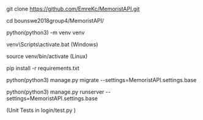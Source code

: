 
git clone https://github.com/EmreKc/MemoristAPI.git

cd bounswe2018group4/MemoristAPI/

python(python3) -m venv venv

venv\Scripts\activate.bat (Windows)

source venv/bin/activate (Linux)

pip install -r requirements.txt

python(python3) manage.py migrate --settings=MemoristAPI.settings.base

python(python3) manage.py runserver --settings=MemoristAPI.settings.base

(Unit Tests in login/test.py )
